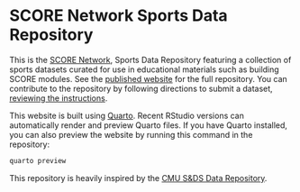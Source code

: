 # SCORE Network Sports Data Repository

This is the [SCORE Network](https://www.cmu.edu/dietrich/statistics-datascience/),
Sports Data Repository featuring a collection of sports datasets curated for use in educational materials such as building SCORE modules. See
the [published website](https://scorenetworkorg.github.io/sports-data-repository/) for
the full repository. You can contribute to the repository by following directions to submit a dataset, [reviewing the
instructions](https://scorenetworkorg.github.io/sports-data-repository/submit-data.html).

This website is built using [Quarto](https://quarto.org/). Recent RStudio
versions can automatically render and preview Quarto files. If you have Quarto
installed, you can also preview the website by running this command in the
repository:

```sh
quarto preview
```

This repository is heavily inspired by the [CMU S&DS Data Repository](https://cmustatistics.github.io/data-repository/).
